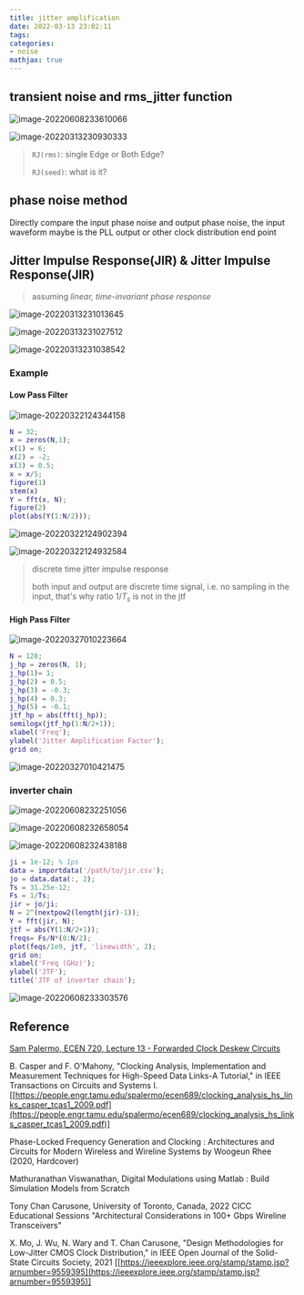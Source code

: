 ```yaml
---
title: jitter amplification
date: 2022-03-13 23:02:11
tags:
categories:
- noise
mathjax: true
---
```


## transient noise and rms_jitter function

![image-20220608233610066](jitter-amplification/image-20220608233610066.png)

![image-20220313230930333](jitter-amplification/image-20220313230930333.png)

> `RJ(rms)`: single Edge or Both Edge?
>
> `RJ(seed)`: what is it?



## phase noise method

Directly compare the input phase noise and output phase noise, the input waveform maybe is the PLL output or other clock distribution end point



## Jitter Impulse Response(JIR) & Jitter Impulse Response(JIR)

> assuming *linear, time-invariant phase response*

![image-20220313231013645](jitter-amplification/image-20220313231013645.png)

![image-20220313231027512](jitter-amplification/image-20220313231027512.png)

![image-20220313231038542](jitter-amplification/image-20220313231038542.png)

### Example
#### Low Pass Filter

![image-20220322124344158](jitter-amplification/image-20220322124344158.png)

```matlab
N = 32;
x = zeros(N,1);
x(1) = 6;
x(2) = -2;
x(3) = 0.5;
x = x/5;
figure(1)
stem(x)
Y = fft(x, N);
figure(2)
plot(abs(Y(1:N/2)));
```

![image-20220322124902394](jitter-amplification/image-20220322124902394.png)

![image-20220322124932584](jitter-amplification/image-20220322124932584.png)

> discrete time jitter impulse response
> 
> both input and output are discrete time signal, i.e. no sampling in the input, that's why ratio $1/T_s$ is not in the jtf

#### High Pass Filter

![image-20220327010223664](jitter-amplification/image-20220327010223664.png)

```matlab
N = 128;
j_hp = zeros(N, 1);
j_hp(1)= 1;
j_hp(2) = 0.5;
j_hp(3) = -0.3;
j_hp(4) = 0.3;
j_hp(5) = -0.1;
jtf_hp = abs(fft(j_hp));
semilogx(jtf_hp(1:N/2+1));
xlabel('Freq');
ylabel('Jitter Amplification Factor');
grid on;
```

![image-20220327010421475](jitter-amplification/image-20220327010421475.png)

### inverter chain

![image-20220608232251056](jitter-amplification/image-20220608232251056.png)

![image-20220608232658054](jitter-amplification/image-20220608232658054.png)

![image-20220608232438188](jitter-amplification/image-20220608232438188.png)

```matlab
ji = 1e-12; % 1ps
data = importdata('/path/to/jir.csv');
jo = data.data(:, 2);
Ts = 31.25e-12;
Fs = 1/Ts;
jir = jo/ji;
N = 2^(nextpow2(length(jir)-1));
Y = fft(jir, N);
jtf = abs(Y(1:N/2+1));
freqs= Fs/N*(0:N/2);
plot(feqs/1e9, jtf, 'linewidth', 2);
grid on;
xlabel('Freq (GHz)');
ylabel('JTF');
title('JTF of inverter chain');
```

![image-20220608233303576](jitter-amplification/image-20220608233303576.png)

## Reference

[Sam Palermo, ECEN 720, Lecture 13 - Forwarded Clock Deskew Circuits](https://people.engr.tamu.edu/spalermo/ecen689/lecture13_ee720_fwd_clk_deskew.pdf)

B. Casper and F. O'Mahony, "Clocking Analysis, Implementation and Measurement Techniques for High-Speed Data Links-A Tutorial," in IEEE Transactions on Circuits and Systems I. [[https://people.engr.tamu.edu/spalermo/ecen689/clocking_analysis_hs_links_casper_tcas1_2009.pdf](https://people.engr.tamu.edu/spalermo/ecen689/clocking_analysis_hs_links_casper_tcas1_2009.pdf)]

Phase-Locked Frequency Generation and Clocking : Architectures and Circuits for Modern Wireless and Wireline Systems by Woogeun Rhee (2020, Hardcover) 

Mathuranathan Viswanathan, Digital Modulations using Matlab : Build Simulation Models from Scratch

Tony Chan Carusone, University of Toronto, Canada, 2022 CICC Educational Sessions "Architectural Considerations in 100+ Gbps Wireline Transceivers"

X. Mo, J. Wu, N. Wary and T. Chan Carusone, "Design Methodologies for Low-Jitter CMOS Clock Distribution," in IEEE Open Journal of the Solid-State Circuits Society, 2021 [[https://ieeexplore.ieee.org/stamp/stamp.jsp?arnumber=9559395](https://ieeexplore.ieee.org/stamp/stamp.jsp?arnumber=9559395)]